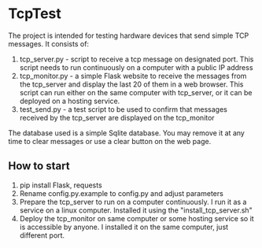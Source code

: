# TcpTest
The project is intended for testing hardware devices that send simple TCP messages.
It consists of:

1. tcp_server.py - script to receive a tcp message on designated port. This script needs to run continuously on a computer with a public IP address
2. tcp_monitor.py - a simple Flask website to receive the messages from the tcp_server and display the last 20 of them in a web browser. This script can run either on the same computer with tcp_server, or it can be deployed on a hosting service.
3. test_send.py - a test script to be used to confirm that messages received by the tcp_server are displayed on the tcp_monitor

The database used is a simple Sqlite database. You may remove it at any time to clear messages or use a clear button on the web page.

## How to start
1. pip install Flask, requests
2. Rename config.py.example to config.py and adjust parameters
3. Prepare the tcp_server to run on a computer continuously. I run it as a service on a linux computer. Installed it using the "install_tcp_server.sh"
4. Deploy the tcp_monitor on same computer or some hosting service so it is accessible by anyone. I installed it on the same computer, just different port.
